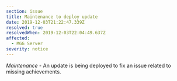 ```yaml
---
section: issue
title: Maintenance to deploy update
date: 2019-12-03T21:22:47.339Z
resolved: true
resolvedWhen: 2019-12-03T22:04:49.637Z
affected:
  - MGG Server
severity: notice
---
```

*Maintenance* - An update is being deployed to fix an issue related to missing achievements.
